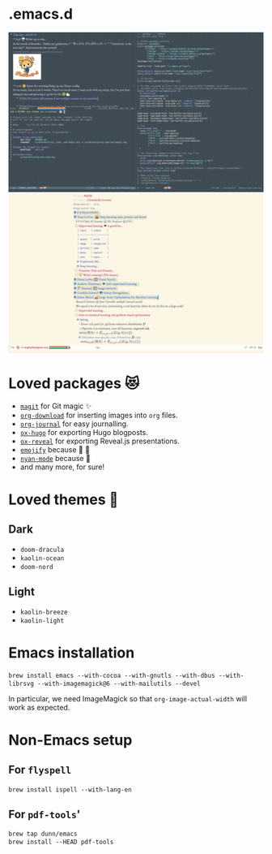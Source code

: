 # .emacs.d
![Current setup](screenshots/org-magit-and-code.png "Current setup")
![Org mode in fullscreen](screenshots/org.png "Org mode")

# Loved packages :heart_eyes_cat:
- [`magit`](https://magit.vc) for Git magic :sparkles:
- [`org-download`](https://github.com/abo-abo/org-download/) for inserting images into `org` files.
- [`org-journal`](https://github.com/bastibe/org-journal) for easy journalling.
- [`ox-hugo`](https://github.com/kaushalmodi/ox-hugo) for exporting Hugo blogposts.
- [`ox-reveal`](https://github.com/hexmode/ox-reveal) for exporting Reveal.js presentations.
- [`emojify`](https://github.com/iqbalansari/emacs-emojify) because :100: :curry:
- [`nyan-mode`](https://github.com/TeMPOraL/nyan-mode) because :rainbow:
- and many more, for sure!

# Loved themes :nail_care:
## Dark
- `doom-dracula`
- `kaolin-ocean`
- `doom-nord`
##  Light
- `kaolin-breeze`
- `kaolin-light`

# Emacs installation
```
brew install emacs --with-cocoa --with-gnutls --with-dbus --with-librsvg --with-imagemagick@6 --with-mailutils --devel
```
In particular, we need ImageMagick so that `org-image-actual-width` will work as expected.

# Non-Emacs setup
## For `flyspell`
```
brew install ispell --with-lang-en
```
## For `pdf-tools`'
```
brew tap dunn/emacs
brew install --HEAD pdf-tools
```
